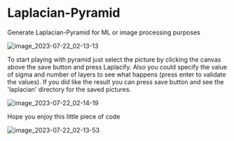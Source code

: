 # Laplacian-Pyramid
  Generate Laplacian-Pyramid for ML or image processing purposes

![image_2023-07-22_02-13-13](https://github.com/LudwigBitHoven/Laplacian-Pyramid/assets/90330587/7e5d09cb-f024-4572-9ccd-8b0741b5e540)

  To start playing with pyramid just select the picture by clicking the canvas above the save button and press Laplacify. Also you could specify the value of sigma and number of layers to see what happens (press enter to validate the values). If you did like the result you can press save button and see the 'laplacian' directory for the saved pictures.
 
![image_2023-07-22_02-14-19](https://github.com/LudwigBitHoven/Laplacian-Pyramid/assets/90330587/bfe29d11-1ac8-4b01-bf02-5b12c6f8d71e)

  Hope you enjoy this little piece of code
 
![image_2023-07-22_02-13-53](https://github.com/LudwigBitHoven/Laplacian-Pyramid/assets/90330587/715add70-465c-4476-8616-a15682c3c5c8)
